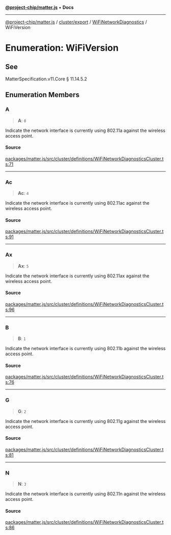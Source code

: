[**@project-chip/matter.js**](../../../../../README.md) • **Docs**

***

[@project-chip/matter.js](../../../../../modules.md) / [cluster/export](../../../README.md) / [WiFiNetworkDiagnostics](../README.md) / WiFiVersion

# Enumeration: WiFiVersion

## See

MatterSpecification.v11.Core § 11.14.5.2

## Enumeration Members

### A

> **A**: `0`

Indicate the network interface is currently using 802.11a against the wireless access point.

#### Source

[packages/matter.js/src/cluster/definitions/WiFiNetworkDiagnosticsCluster.ts:71](https://github.com/project-chip/matter.js/blob/7a8cbb56b87d4ccf34bec5a9a95ab40a1711324f/packages/matter.js/src/cluster/definitions/WiFiNetworkDiagnosticsCluster.ts#L71)

***

### Ac

> **Ac**: `4`

Indicate the network interface is currently using 802.11ac against the wireless access point.

#### Source

[packages/matter.js/src/cluster/definitions/WiFiNetworkDiagnosticsCluster.ts:91](https://github.com/project-chip/matter.js/blob/7a8cbb56b87d4ccf34bec5a9a95ab40a1711324f/packages/matter.js/src/cluster/definitions/WiFiNetworkDiagnosticsCluster.ts#L91)

***

### Ax

> **Ax**: `5`

Indicate the network interface is currently using 802.11ax against the wireless access point.

#### Source

[packages/matter.js/src/cluster/definitions/WiFiNetworkDiagnosticsCluster.ts:96](https://github.com/project-chip/matter.js/blob/7a8cbb56b87d4ccf34bec5a9a95ab40a1711324f/packages/matter.js/src/cluster/definitions/WiFiNetworkDiagnosticsCluster.ts#L96)

***

### B

> **B**: `1`

Indicate the network interface is currently using 802.11b against the wireless access point.

#### Source

[packages/matter.js/src/cluster/definitions/WiFiNetworkDiagnosticsCluster.ts:76](https://github.com/project-chip/matter.js/blob/7a8cbb56b87d4ccf34bec5a9a95ab40a1711324f/packages/matter.js/src/cluster/definitions/WiFiNetworkDiagnosticsCluster.ts#L76)

***

### G

> **G**: `2`

Indicate the network interface is currently using 802.11g against the wireless access point.

#### Source

[packages/matter.js/src/cluster/definitions/WiFiNetworkDiagnosticsCluster.ts:81](https://github.com/project-chip/matter.js/blob/7a8cbb56b87d4ccf34bec5a9a95ab40a1711324f/packages/matter.js/src/cluster/definitions/WiFiNetworkDiagnosticsCluster.ts#L81)

***

### N

> **N**: `3`

Indicate the network interface is currently using 802.11n against the wireless access point.

#### Source

[packages/matter.js/src/cluster/definitions/WiFiNetworkDiagnosticsCluster.ts:86](https://github.com/project-chip/matter.js/blob/7a8cbb56b87d4ccf34bec5a9a95ab40a1711324f/packages/matter.js/src/cluster/definitions/WiFiNetworkDiagnosticsCluster.ts#L86)
